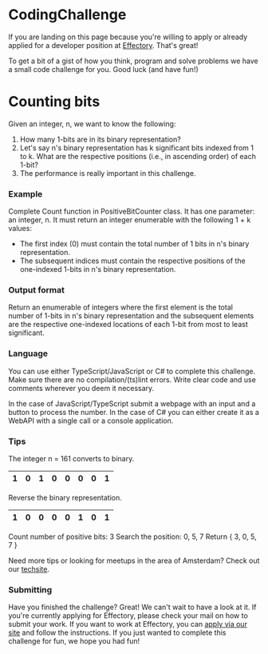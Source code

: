 # CodingChallenge

If you are landing on this page because you're willing to apply or already applied for a developer position at [Effectory](http://www.effectory.com/). That's great!

To get a bit of a gist of how you think, program and solve problems we have a small code challenge for you. Good luck (and have fun!)

# Counting bits

Given an integer, n, we want to know the following:

1. How many 1-bits are in its binary representation?
2. Let's say n's binary representation has k significant bits indexed from 1 to k. What are the respective positions (i.e., in ascending order) of each 1-bit?
3. The performance is really important in this challenge.

### Example

Complete Count function in PositiveBitCounter class. It has one parameter: an integer, n. It must return an integer enumerable with the following 1 + k values:

- The first index (0) must contain the total number of 1 bits in n's binary representation.
- The subsequent indices must contain the respective positions of the one-indexed 1-bits in n's binary representation.

### Output format

Return an enumerable of integers where the first element is the total number of 1-bits in n's binary representation and the subsequent elements are the respective one-indexed locations of each 1-bit from most to least significant.

### Language

You can use either TypeScript/JavaScript or C# to complete this challenge. Make sure there are no compilation/(ts)lint errors. Write clear code and use comments wherever you deem it necessary.

In the case of JavaScript/TypeScript submit a webpage with an input and a button to process the number. In the case of C# you can either create it as a WebAPI with a single call or a console application.

### Tips

The integer n = 161 converts to binary.

| 1   | 0   | 1   | 0   | 0   | 0   | 0   | 1   |
| --- | --- | --- | --- | --- | --- | --- | --- |

Reverse the binary representation.

| 1   | 0   | 0   | 0   | 0   | 1   | 0   | 1   |
| --- | --- | --- | --- | --- | --- | --- | --- |

Count number of positive bits: 3
Search the position: 0, 5, 7
Return { 3, 0, 5, 7 }

Need more tips or looking for meetups in the area of Amsterdam? Check out our [techsite](http://tech.effectory.com/).

### Submitting

Have you finished the challenge? Great! We can't wait to have a look at it. If you're currently applying for Effectory, please check your mail on how to submit your work. If you want to work at Effectory, you can [apply via our site](https://www.effectory.com/careers/software-developer/) and follow the instructions. If you just wanted to complete this challenge for fun, we hope you had fun!
